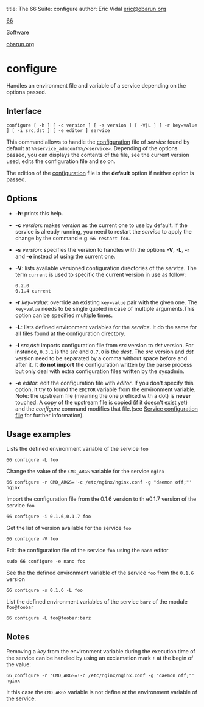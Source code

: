title: The 66 Suite: configure
author: Eric Vidal <eric@obarun.org>

[66](index.html)

[Software](https://web.obarun.org/software)

[obarun.org](https://web.obarun.org)

# configure

Handles an environment file and variable of a service depending on the options passed.

## Interface

```
configure [ -h ] [ -c version ] [ -s version ] [ -V|L ] [ -r key=value ] [ -i src,dst ] [ -e editor ] service
```

This command allows to handle the [configuration](66-service-configuration-file.html) file of *service* found by default at `%%service_admconf%%/<service>`. Depending of the options passed, you can displays the contents of the file, see the current version used, edits the configuration file and so on.

The edition of the [configuration](66-service-configuration-file.html) file is the **default** option if neither option is passed.

## Options

- **-h**: prints this help.

- **-c** *version*: makes *version* as the current one to use by default. If the service is already running, you need to restart the *service* to apply the change by the command e.g. `66 restart foo`.

- **-s** *version*: specifies the version to handles with the options **-V**, **-L**, **-r** and **-e** instead of using the current one.

- **-V**: lists available versioned configuration directories of the *service*. The term `current` is used to specific the current version in use as follow:

    ````
    0.2.0
    0.1.4 current
    ````
- **-r** *key=value*: override an existing `key=value` pair with the given one. The `key=value` needs to be single quoted in case of multiple arguments.This option can be specified multiple times.

- **-L**: lists defined environment variables for the *service*. It do the same for all files found at the configuration directory.

- **-i** *src,dst*: imports configuration file from *src* version to *dst* version. For instance, `0.3.1` is the *src* and `0.7.0` is the *dest*. The *src* version and *dst* version need to be separated by a comma without space before and after it. It **do not import** the configuration written by the parse process but only deal with extra configuration files written by the sysadmin.

- **-e** *editor*: edit the configuration file with *editor*. If you don't specify this option, it try to found the `EDITOR` variable from the environment variable. Note: the upstream file (meaning the one prefixed with a dot) is **never** touched. A copy of the upstream file is copied (if it doesn't exist yet) and the *configure* command  modifies that file.(see [Service configuration file](66-service-configuration-file.html) for further information).

## Usage examples

Lists the defined environment variable of the service `foo`

```
66 configure -L foo
```

Change the value of the `CMD_ARGS` variable for the service `nginx`

```
66 configure -r CMD_ARGS='-c /etc/nginx/nginx.conf -g "daemon off;"' nginx
```

Import the configuration file from the 0.1.6 version to th e0.1.7 version of the service `foo`

```
66 configure -i 0.1.6,0.1.7 foo
```

Get the list of version available for the service `foo`

```
66 configure -V foo
```

Edit the configuration file of the service `foo` using the `nano` editor

```
sudo 66 configure -e nano foo
```

See the the defined environment variable of the service `foo` from the `0.1.6` version

```
66 configure -s 0.1.6 -L foo
```

List the defined environment variables of the service `barz` of the module `foo@foobar`

```
66 configure -L foo@foobar:barz
```

## Notes

Removing a *key* from the environment variable during the execution time of the service can be handled by using an exclamation mark `!` at the begin of the value:

```
66 configure -r 'CMD_ARGS=!-c /etc/nginx/nginx.conf -g "daemon off;"' nginx
```

It this case the `CMD_ARGS` variable is not define at the environment variable of the service.